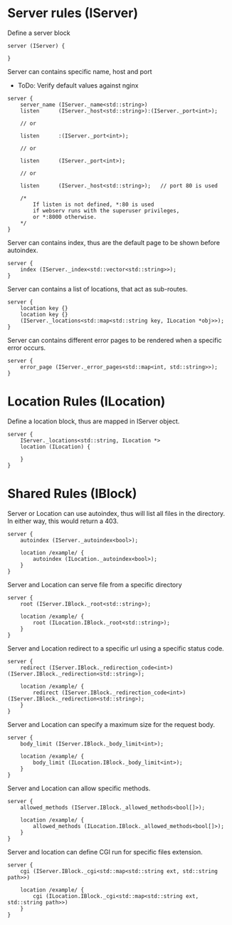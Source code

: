 # Server rules (IServer)
Define a server block
```
server (IServer) {

}
```

Server can contains specific name, host and port
- ToDo: Verify default values against nginx
```
server {
	server_name (IServer._name<std::string>)
	listen		(IServer._host<std::string>):(IServer._port<int>);

	// or

	listen		:(IServer._port<int>);

	// or

	listen		(IServer._port<int>);

	// or

	listen		(IServer._host<std::string>);	// port 80 is used

	/* 
		If listen is not defined, *:80 is used 
		if webserv runs with the superuser privileges, 
		or *:8000 otherwise. 
	*/
}
```

Server can contains index, thus are the default page to be shown before autoindex.
```
server {
	index (IServer._index<std::vector<std::string>>);
}
```

Server can contains a list of locations, that act as sub-routes.
```
server {
	location key {}
	location key {}
	(IServer._locations<std::map<std::string key, ILocation *obj>>);
}
```

Server can contains different error pages to be rendered when a specific error occurs.
```
server {
	error_page (IServer._error_pages<std::map<int, std::string>>);
}
```

# Location Rules (ILocation)

Define a location block, thus are mapped in IServer object.
```
server {
	IServer._locations<std::string, ILocation *>
	location (ILocation) {

	}
}
```

# Shared Rules (IBlock)

Server or Location can use autoindex, thus will list all files in the directory. In either way, this would return a 403.
```
server {
	autoindex (IServer._autoindex<bool>);

	location /example/ {
		autoindex (ILocation._autoindex<bool>);
	}
}
```

Server and Location can serve file from a specific directory
```
server {
	root (IServer.IBlock._root<std::string>);

	location /example/ {
		root (ILocation.IBlock._root<std::string>);
	}
}
```

Server and Location redirect to a specific url using a specific status code.
```
server {
	redirect (IServer.IBlock._redirection_code<int>) (IServer.IBlock._redirection<std::string>);

	location /example/ {
		redirect (IServer.IBlock._redirection_code<int>) (IServer.IBlock._redirection<std::string>);
	}
}
```

Server and Location can specify a maximum size for the request body.
```
server {
	body_limit (IServer.IBlock._body_limit<int>);

	location /example/ {
		body_limit (ILocation.IBlock._body_limit<int>);
	}
}
```

Server and Location can allow specific methods.
```
server {
	allowed_methods (IServer.IBlock._allowed_methods<bool[]>);

	location /example/ {
		allowed_methods (ILocation.IBlock._allowed_methods<bool[]>);
	}
}
```

Server and location can define CGI run for specific files extension.
```
server {
	cgi	(IServer.IBlock._cgi<std::map<std::string ext, std::string path>>)

	location /example/ {
		cgi	(ILocation.IBlock._cgi<std::map<std::string ext, std::string path>>)
	}
}
```
